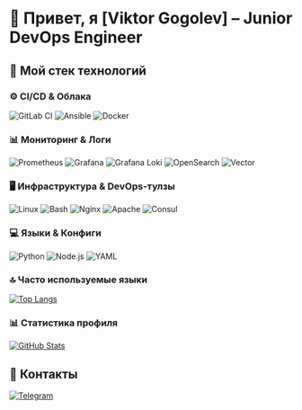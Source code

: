 # 🚀 Привет, я [Viktor Gogolev] – Junior DevOps Engineer

## 🔧 Мой стек технологий

### ⚙️ CI/CD & Облака
![GitLab CI](https://img.shields.io/badge/-GitLab%20CI-FCA121?logo=gitlab&logoColor=white)
![Ansible](https://img.shields.io/badge/-Ansible-EE0000?logo=ansible&logoColor=white)
![Docker](https://img.shields.io/badge/-Docker-2496ED?logo=docker&logoColor=white)

### 📊 Мониторинг & Логи
![Prometheus](https://img.shields.io/badge/-Prometheus-E6522C?logo=prometheus&logoColor=white)
![Grafana](https://img.shields.io/badge/-Grafana-F46800?logo=grafana&logoColor=white)
![Grafana Loki](https://img.shields.io/badge/-Grafana%20Loki-F46800?logo=grafana&logoColor=white)
![OpenSearch](https://img.shields.io/badge/-OpenSearch-005EB8?logo=opensearch&logoColor=white)
![Vector](https://img.shields.io/badge/-Vector-00B388?logo=vector&logoColor=white)

### 🖥️ Инфраструктура & DevOps-тулзы
![Linux](https://img.shields.io/badge/-Linux-FCC624?logo=linux&logoColor=black)
![Bash](https://img.shields.io/badge/-Bash-4EAA25?logo=gnu-bash&logoColor=white)
![Nginx](https://img.shields.io/badge/-Nginx-009639?logo=nginx&logoColor=white)
![Apache](https://img.shields.io/badge/-Apache-D22128?logo=apache&logoColor=white)
![Consul](https://img.shields.io/badge/-Consul-F24C53?logo=consul&logoColor=white)

### 💻 Языки & Конфиги
![Python](https://img.shields.io/badge/-Python-3776AB?logo=python&logoColor=white)
![Node.js](https://img.shields.io/badge/-Node.js-339933?logo=node.js&logoColor=white)
![YAML](https://img.shields.io/badge/-YAML-CB171E?logo=yaml&logoColor=white)

### 🔝 Часто используемые языки
[![Top Langs](https://github-readme-stats.vercel.app/api/top-langs/?username=paradaise&layout=compact&hide=html,css&theme=dracula)](https://github.com/anuraghazra/github-readme-stats)

### 📊 Статистика профиля
[![GitHub Stats](https://github-readme-stats.vercel.app/api?username=paradaise&show_icons=true&theme=dracula&hide_title=true)](https://github.com/anuraghazra/github-readme-stats)

## 🔗 Контакты

[![Telegram](https://img.shields.io/badge/-Telegram-26A5E4?logo=telegram&logoColor=white)](https://t.me/victor_gogolev)  


